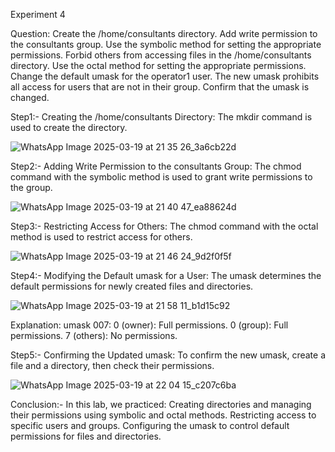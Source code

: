 Experiment 4

Question: Create the /home/consultants directory.
Add write permission to the consultants group. Use the symbolic method for setting the appropriate permissions.
Forbid others from accessing files in the /home/consultants directory. Use the octal method for setting the appropriate permissions.
Change the default umask for the operator1 user. The new umask prohibits all access for users that are not in their group. Confirm that the umask is changed.

Step1:- Creating the /home/consultants Directory: The mkdir command is used to create the directory.

![WhatsApp Image 2025-03-19 at 21 35 26_3a6cb22d](https://github.com/user-attachments/assets/aca53a5d-9cb7-40f3-abb2-8c79a44f6936)

Step2:- Adding Write Permission to the consultants Group: The chmod command with the symbolic method is used to grant write permissions to the group.

![WhatsApp Image 2025-03-19 at 21 40 47_ea88624d](https://github.com/user-attachments/assets/4db012f8-1ae1-4b07-a885-4648b671c247)

Step3:- Restricting Access for Others: The chmod command with the octal method is used to restrict access for others.

![WhatsApp Image 2025-03-19 at 21 46 24_9d2f0f5f](https://github.com/user-attachments/assets/7f971129-6e1d-4b34-a6dd-b51313a4f054)

Step4:- Modifying the Default umask for a User: The umask determines the default permissions for newly created files and directories.

![WhatsApp Image 2025-03-19 at 21 58 11_b1d15c92](https://github.com/user-attachments/assets/023842fd-29e7-486f-be78-36867a2091ae)

Explanation: 
umask 007: 
0 (owner): Full permissions.
0 (group): Full permissions.
7 (others): No permissions.

Step5:- Confirming the Updated umask: To confirm the new umask, create a file and a directory, then check their permissions.

![WhatsApp Image 2025-03-19 at 22 04 15_c207c6ba](https://github.com/user-attachments/assets/5b47cf08-e5fe-4b53-9501-feff9bf18923)

Conclusion:- 
In this lab, we practiced: 
Creating directories and managing their permissions using symbolic and octal methods.
Restricting access to specific users and groups.
Configuring the umask to control default permissions for files and directories.
